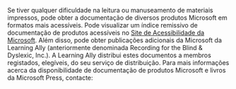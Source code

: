 ﻿Se tiver qualquer dificuldade na leitura ou manuseamento de materiais impressos, pode obter a documentação de diversos produtos Microsoft em formatos mais acessíveis. Pode visualizar um índice remissivo de documentação de produtos acessíveis no [Site de Acessibilidade da Microsoft](http://go.microsoft.com/fwlink/?LinkId=8431). Além disso, pode obter publicações adicionais da Microsoft da Learning Ally (anteriormente denominada Recording for the Blind &amp; Dyslexic, Inc.). A Learning Ally distribui estes documentos a membros registados, elegíveis, do seu serviço de distribuição. Para mais informações acerca da disponibilidade de documentação de produtos Microsoft e livros da Microsoft Press, contacte: